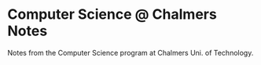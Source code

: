 # Computer Science @ Chalmers Notes
Notes from the Computer Science program at Chalmers Uni. of Technology.
